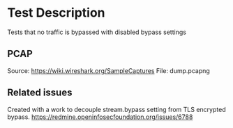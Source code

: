 # Test Description

Tests that no traffic is bypassed with disabled bypass settings

## PCAP

Source: https://wiki.wireshark.org/SampleCaptures
File: dump.pcapng

## Related issues

Created with a work to decouple stream.bypass setting from TLS encrypted bypass.
https://redmine.openinfosecfoundation.org/issues/6788
